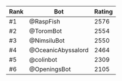 Rank|Bot|Rating
---|---|---
#1|@RaspFish|2576
#2|@ToromBot|2554
#3|@NimsiluBot|2550
#4|@OceanicAbyssalord|2464
#5|@colinbot|2309
#6|@OpeningsBot|2105
